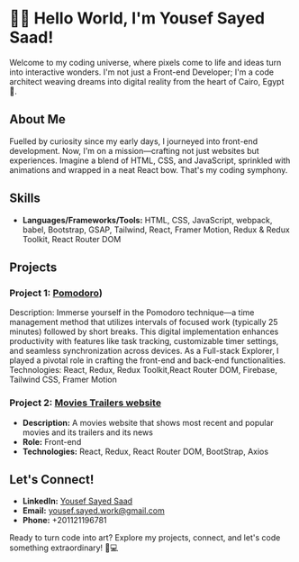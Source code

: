 # 👨‍💻 Hello World, I'm Yousef Sayed Saad!

Welcome to my coding universe, where pixels come to life and ideas turn into interactive wonders. I'm not just a Front-end Developer; I'm a code architect weaving dreams into digital reality from the heart of Cairo, Egypt 🚀.

## About Me

Fuelled by curiosity since my early days, I journeyed into front-end development. Now, I'm on a mission—crafting not just websites but experiences. Imagine a blend of HTML, CSS, and JavaScript, sprinkled with animations and wrapped in a neat React bow. That's my coding symphony.

## Skills

- **Languages/Frameworks/Tools:** HTML, CSS, JavaScript, webpack, babel, Bootstrap, GSAP, Tailwind, React, Framer Motion, Redux & Redux Toolkit, React Router DOM

## Projects

### Project 1: [Pomodoro](https://pomodoro-f91a6.web.app/auth?mode=login))
Description: Immerse yourself in the Pomodoro technique—a time management method that utilizes intervals of focused work (typically 25 minutes) followed by short breaks. This digital implementation enhances productivity with features like task tracking, customizable timer settings, and seamless synchronization across devices. As a Full-stack Explorer, I played a pivotal role in crafting the front-end and back-end functionalities.
Technologies: React, Redux, Redux Toolkit,React Router DOM, Firebase, Tailwind CSS, Framer Motion

### Project 2: [Movies Trailers website]((https://movies-website-9373a.web.app/))
- **Description:** A movies website that shows most recent and popular movies and its trailers and its news
- **Role:** Front-end 
- **Technologies:** React, Redux, React Router DOM, BootStrap, Axios

## Let's Connect!

- **LinkedIn:** [Yousef Sayed Saad](https://www.linkedin.com/in/yousef-sayed-67b4061a2/)
- **Email:** yousef.sayed.work@gmail.com
- **Phone:** +201121196781

Ready to turn code into art? Explore my projects, connect, and let's code something extraordinary! 🎨💻

